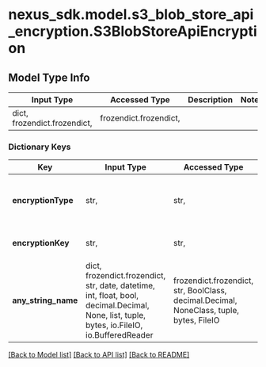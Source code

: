 # nexus_sdk.model.s3_blob_store_api_encryption.S3BlobStoreApiEncryption

## Model Type Info

| Input Type                   | Accessed Type          | Description | Notes |
| ---------------------------- | ---------------------- | ----------- | ----- |
| dict, frozendict.frozendict, | frozendict.frozendict, |             |

### Dictionary Keys

| Key                 | Input Type                                                                                                                                  | Accessed Type                                                                           | Description                                                        | Notes                                                                       |
| ------------------- | ------------------------------------------------------------------------------------------------------------------------------------------- | --------------------------------------------------------------------------------------- | ------------------------------------------------------------------ | --------------------------------------------------------------------------- |
| **encryptionType**  | str,                                                                                                                                        | str,                                                                                    | The type of S3 server side encryption to use.                      | [optional] must be one of ["s3ManagedEncryption", "kmsManagedEncryption", ] |
| **encryptionKey**   | str,                                                                                                                                        | str,                                                                                    | The encryption key.                                                | [optional]                                                                  |
| **any_string_name** | dict, frozendict.frozendict, str, date, datetime, int, float, bool, decimal.Decimal, None, list, tuple, bytes, io.FileIO, io.BufferedReader | frozendict.frozendict, str, BoolClass, decimal.Decimal, NoneClass, tuple, bytes, FileIO | any string name can be used but the value must be the correct type | [optional]                                                                  |

[[Back to Model list]](../../README.md#documentation-for-models) [[Back to API list]](../../README.md#documentation-for-api-endpoints) [[Back to README]](../../README.md)
